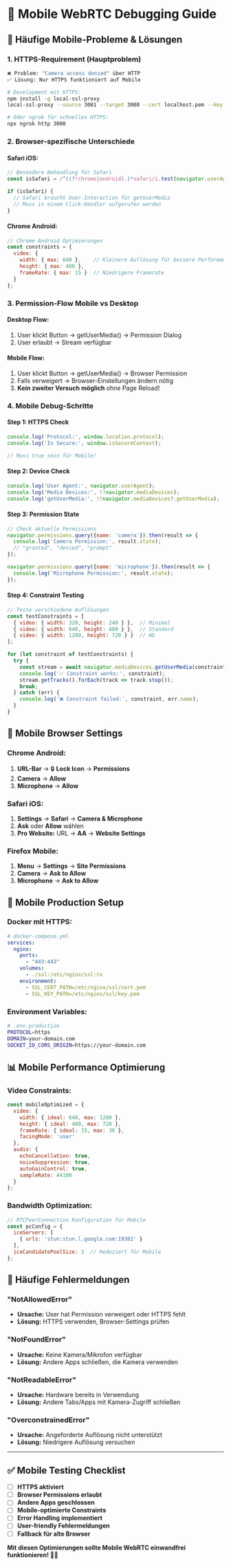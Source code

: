 # 📱 Mobile WebRTC Debugging Guide

## 🚨 Häufige Mobile-Probleme & Lösungen

### **1. HTTPS-Requirement (Hauptproblem)**
```bash
❌ Problem: "Camera access denied" über HTTP
✅ Lösung: Nur HTTPS funktioniert auf Mobile

# Development mit HTTPS:
npm install -g local-ssl-proxy
local-ssl-proxy --source 3001 --target 3000 --cert localhost.pem --key localhost-key.pem

# Oder ngrok für schnelles HTTPS:
npx ngrok http 3000
```

### **2. Browser-spezifische Unterschiede**

#### **Safari iOS:**
```javascript
// Besondere Behandlung für Safari
const isSafari = /^((?!chrome|android).)*safari/i.test(navigator.userAgent);

if (isSafari) {
  // Safari braucht User-Interaction für getUserMedia
  // Muss in einem Click-Handler aufgerufen werden
}
```

#### **Chrome Android:**
```javascript
// Chrome Android Optimierungen
const constraints = {
  video: {
    width: { max: 640 },    // Kleinere Auflösung für bessere Performance
    height: { max: 480 },
    frameRate: { max: 15 }  // Niedrigere Framerate
  }
};
```

### **3. Permission-Flow Mobile vs Desktop**

#### **Desktop Flow:**
1. User klickt Button → getUserMedia() → Permission Dialog
2. User erlaubt → Stream verfügbar

#### **Mobile Flow:**
1. User klickt Button → getUserMedia() → Browser Permission
2. Falls verweigert → Browser-Einstellungen ändern nötig
3. **Kein zweiter Versuch möglich** ohne Page Reload!

### **4. Mobile Debug-Schritte**

#### **Step 1: HTTPS Check**
```javascript
console.log('Protocol:', window.location.protocol);
console.log('Is Secure:', window.isSecureContext);

// Muss true sein für Mobile!
```

#### **Step 2: Device Check**
```javascript
console.log('User Agent:', navigator.userAgent);
console.log('Media Devices:', !!navigator.mediaDevices);
console.log('getUserMedia:', !!navigator.mediaDevices?.getUserMedia);
```

#### **Step 3: Permission State**
```javascript
// Check aktuelle Permissions
navigator.permissions.query({name: 'camera'}).then(result => {
  console.log('Camera Permission:', result.state);
  // "granted", "denied", "prompt"
});

navigator.permissions.query({name: 'microphone'}).then(result => {
  console.log('Microphone Permission:', result.state);
});
```

#### **Step 4: Constraint Testing**
```javascript
// Teste verschiedene Auflösungen
const testConstraints = [
  { video: { width: 320, height: 240 } },  // Minimal
  { video: { width: 640, height: 480 } },  // Standard
  { video: { width: 1280, height: 720 } }  // HD
];

for (let constraint of testConstraints) {
  try {
    const stream = await navigator.mediaDevices.getUserMedia(constraint);
    console.log('✅ Constraint works:', constraint);
    stream.getTracks().forEach(track => track.stop());
    break;
  } catch (err) {
    console.log('❌ Constraint failed:', constraint, err.name);
  }
}
```

## 🔧 Mobile Browser Settings

### **Chrome Android:**
1. **URL-Bar** → 🔒 **Lock Icon** → **Permissions**
2. **Camera** → **Allow**
3. **Microphone** → **Allow**

### **Safari iOS:**
1. **Settings** → **Safari** → **Camera & Microphone**
2. **Ask** oder **Allow** wählen
3. **Pro Website:** URL → **AA** → **Website Settings**

### **Firefox Mobile:**
1. **Menu** → **Settings** → **Site Permissions**
2. **Camera** → **Ask to Allow**
3. **Microphone** → **Ask to Allow**

## 🚀 Mobile Production Setup

### **Docker mit HTTPS:**
```yaml
# docker-compose.yml
services:
  nginx:
    ports:
      - "443:443"
    volumes:
      - ./ssl:/etc/nginx/ssl:ro
    environment:
      - SSL_CERT_PATH=/etc/nginx/ssl/cert.pem
      - SSL_KEY_PATH=/etc/nginx/ssl/key.pem
```

### **Environment Variables:**
```bash
# .env.production
PROTOCOL=https
DOMAIN=your-domain.com
SOCKET_IO_CORS_ORIGIN=https://your-domain.com
```

## 📊 Mobile Performance Optimierung

### **Video Constraints:**
```javascript
const mobileOptimized = {
  video: {
    width: { ideal: 640, max: 1280 },
    height: { ideal: 480, max: 720 },
    frameRate: { ideal: 15, max: 30 },
    facingMode: 'user'
  },
  audio: {
    echoCancellation: true,
    noiseSuppression: true,
    autoGainControl: true,
    sampleRate: 44100
  }
};
```

### **Bandwidth Optimization:**
```javascript
// RTCPeerConnection Konfiguration für Mobile
const pcConfig = {
  iceServers: [
    { urls: 'stun:stun.l.google.com:19302' }
  ],
  iceCandidatePoolSize: 3  // Reduziert für Mobile
};
```

## 🐛 Häufige Fehlermeldungen

### **"NotAllowedError"**
- **Ursache:** User hat Permission verweigert oder HTTPS fehlt
- **Lösung:** HTTPS verwenden, Browser-Settings prüfen

### **"NotFoundError"**
- **Ursache:** Keine Kamera/Mikrofon verfügbar
- **Lösung:** Andere Apps schließen, die Kamera verwenden

### **"NotReadableError"**
- **Ursache:** Hardware bereits in Verwendung
- **Lösung:** Andere Tabs/Apps mit Kamera-Zugriff schließen

### **"OverconstrainedError"**
- **Ursache:** Angeforderte Auflösung nicht unterstützt
- **Lösung:** Niedrigere Auflösung versuchen

---

## ✅ Mobile Testing Checklist

- [ ] **HTTPS aktiviert**
- [ ] **Browser Permissions erlaubt**
- [ ] **Andere Apps geschlossen**
- [ ] **Mobile-optimierte Constraints**
- [ ] **Error Handling implementiert**
- [ ] **User-friendly Fehlermeldungen**
- [ ] **Fallback für alte Browser**

**Mit diesen Optimierungen sollte Mobile WebRTC einwandfrei funktionieren! 📱✨**
